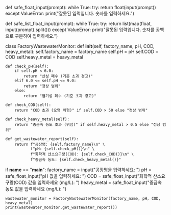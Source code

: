 def safe_float_input(prompt):
    while True:
        try:
            return float(input(prompt))
        except ValueError:
            print("잘못된 입력입니다. 숫자를 입력하세요.")

def safe_list_float_input(prompt):
    while True:
        try:
            return list(map(float, input(prompt).split()))
        except ValueError:
            print("잘못된 입력입니다. 숫자를 공백으로 구분하여 입력하세요.")

class FactoryWastewaterMonitor:
    def __init__(self, factory_name, pH, COD, heavy_metal):
        self.factory_name = factory_name
        self.pH = pH
        self.COD = COD
        self.heavy_metal = heavy_metal
    
    def check_pH(self):
        if self.pH < 6.0:
            return "산성 폐수 (기준 초과 경고)"
        elif 6.0 <= self.pH <= 9.0:
            return "정상 범위"
        else:
            return "염기성 폐수 (기준 초과 경고)"
    
    def check_COD(self):
        return "COD 초과 (오염 위험)" if self.COD > 50 else "정상 범위"
    
    def check_heavy_metal(self):
        return "중금속 농도 초과 (위험)" if self.heavy_metal > 0.5 else "정상 범위"
    
    def get_wastewater_report(self):
        return f"공장명: {self.factory_name}\n" \
               f"pH: {self.check_pH()}\n" \
               f"화학적 산소요구량(COD): {self.check_COD()}\n" \
               f"중금속 농도: {self.check_heavy_metal()}"

if __name__ == "__main__":
    factory_name = input("공장명을 입력하세요: ")
    pH = safe_float_input("pH 값을 입력하세요: ")
    COD = safe_float_input("화학적 산소요구량(COD) 값을 입력하세요 (mg/L): ")
    heavy_metal = safe_float_input("중금속 농도 값을 입력하세요 (mg/L): ")
    
    wastewater_monitor = FactoryWastewaterMonitor(factory_name, pH, COD, heavy_metal)
    print(wastewater_monitor.get_wastewater_report())
